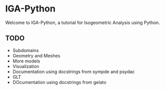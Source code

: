 # IGA-Python 

Welcome to IGA-Python, a tutorial for Isogeometric Analysis using Python.

## TODO

- Subdomains
- Geometry and Meshes
- More models
- Visualization
- Documentation using docstrings from sympde and psydac
- GLT 
- DOcumentation using docstrings from gelato

```{tableofcontents}
```
